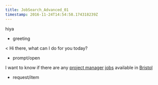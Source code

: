 ```yaml
---
title: JobSearch_Advanced_01
timestamp: 2016-11-24T14:54:58.174318239Z
---
```


hiya
* greeting

< Hi there, what can I do for you today?
* prompt/open

I want to know if there are any [project manager](jobrole) [jobs](item_type) available in [Bristol](location)
* request/item
